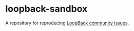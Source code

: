 # loopback-sandbox

A repository for reproducing [LoopBack community issues][wiki-issues].

[wiki-issues]: https://github.com/strongloop/loopback/wiki/Reporting-issues

